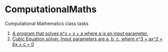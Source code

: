 # ComputationalMaths
Computational Mathematics class tasks

1. [A program that solves e^x = x + a where a is an input parameter.](https://github.com/dariakhaetskaya/ComputationalMaths/blob/main/SimpleEqSolver.py)
2. [Cubic Equation solver. Input parameters are a, b, c, where x^3 + a*x^2 + b*x + c = 0](https://github.com/dariakhaetskaya/ComputationalMaths/blob/main/CubicEquationSolver.py)
